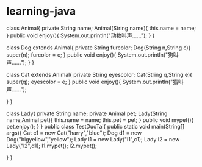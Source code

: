 # learning-java
class Animal{
  private String name;
   Animal(String name){
   this.name = name;
   }
public void enjoy(){
   System.out.println("动物叫声......");
   }
}

class Dog extends Animal{
   private String furcolor;
   Dog(String n,String c){
   super(n);
   furcolor = c;
   }
public void enjoy(){
   System.out.println("狗叫声......");
   }
}

class Cat extends Animal{
   private String eyescolor;
   Cat(String q,String e){
   super(q);
   eyescolor = e;
   }
public void enjoy(){
   System.out.println("猫叫声......");
  
   }
}

class Lady{
   private String name;
   private Animal pet;
   Lady(String name,Animal pet){
   this.name = name;
   this.pet = pet;
   }
public void mypet(){
   pet.enjoy();
   }
}
public class TestDuoTai{
   public static void main(String[] args){
	   Cat c1 = new Cat("harry","blue");
	   Dog d1 = new Dog("bigyellow","yellow");
	   Lady l1 = new Lady("l1",c1);
	   Lady l2 = new Lady("l2",d1);
           l1.mypet();
	   l2.mypet();
	 
	 




}
}
